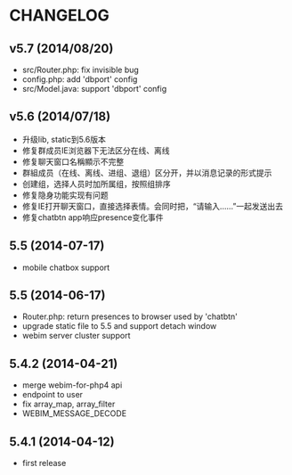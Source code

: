 CHANGELOG
==================

v5.7 (2014/08/20)
-------------------
* src/Router.php: fix invisible bug
* config.php: add 'dbport' config
* src/Model.java: support 'dbport' config

v5.6 (2014/07/18)
-------------------
* 升级lib, static到5.6版本
* 修复群成员IE浏览器下无法区分在线、离线
* 修复聊天窗口名稱顯示不完整
* 群組成员（在线、离线、进组、退组）区分开，并以消息记录的形式提示
* 创建组，选择人员时加所属组，按照组排序
* 修复隐身功能实现有问题
* 修复IE打开聊天窗口，直接选择表情。会同时把，“请输入……”一起发送出去
* 修复chatbtn app响应presence变化事件

5.5 (2014-07-17)
------------------
* mobile chatbox support


5.5 (2014-06-17)
------------------

* Router.php: return presences to browser used by 'chatbtn'
* upgrade static file to 5.5 and support detach window
* webim server cluster support

5.4.2 (2014-04-21)
------------------

* merge webim-for-php4 api
* endpoint to user
* fix array_map, array_filter
* WEBIM_MESSAGE_DECODE

5.4.1 (2014-04-12)
------------------

* first release
